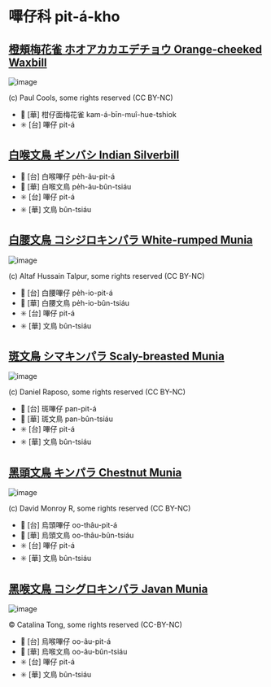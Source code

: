 # 嗶仔科 pit-á-kho

## [橙頰梅花雀 ホオアカカエデチョウ Orange-cheeked Waxbill](https://ebird.org/species/orcwax)

![image](https://inaturalist-open-data.s3.amazonaws.com/photos/1939265/medium.jpg)

(c) Paul Cools, some rights reserved (CC BY-NC)

- 🎯 [華] 柑仔面梅花雀 kam-á-bīn-muî-hue-tshiok
- ✳️ [台] 嗶仔 pit-á

## [白喉文鳥 ギンバシ Indian Silverbill](https://ebird.org/species/indsil)

- 🎯 [台] 白喉嗶仔 pe̍h-âu-pit-á
- 🎯 [華] 白喉文鳥 pe̍h-âu-bûn-tsiáu
- ✳️ [台] 嗶仔 pit-á
- ✳️ [華] 文鳥 bûn-tsiáu

## [白腰文鳥 コシジロキンパラ White-rumped Munia](https://ebird.org/species/whrmun)

![image](https://inaturalist-open-data.s3.amazonaws.com/photos/94111218/medium.jpeg)

(c) Altaf Hussain Talpur, some rights reserved (CC BY-NC)

- 🎯 [台] 白腰嗶仔 pe̍h-io-pit-á
- 🎯 [華] 白腰文鳥 pe̍h-io-bûn-tsiáu
- ✳️ [台] 嗶仔 pit-á
- ✳️ [華] 文鳥 bûn-tsiáu

## [斑文鳥 シマキンパラ Scaly-breasted Munia](https://ebird.org/species/nutman)

![image](https://inaturalist-open-data.s3.amazonaws.com/photos/161725682/medium.jpeg)

(c) Daniel Raposo, some rights reserved (CC BY-NC)

- 🎯 [台] 斑嗶仔 pan-pit-á
- 🎯 [華] 斑文鳥 pan-bûn-tsiáu
- ✳️ [台] 嗶仔 pit-á
- ✳️ [華] 文鳥 bûn-tsiáu

## [黑頭文鳥 キンパラ Chestnut Munia](https://ebird.org/species/chemun)

![image](https://inaturalist-open-data.s3.amazonaws.com/photos/109990638/medium.jpg)

(c) David Monroy R, some rights reserved (CC BY-NC)

- 🎯 [台] 烏頭嗶仔 oo-thâu-pit-á
- 🎯 [華] 烏頭文鳥 oo-thâu-bûn-tsiáu
- ✳️ [台] 嗶仔 pit-á
- ✳️ [華] 文鳥 bûn-tsiáu

## [黑喉文鳥 コシグロキンパラ Javan Munia](https://ebird.org/species/javmun1)

![image](https://inaturalist-open-data.s3.amazonaws.com/photos/361888379/large.jpeg)

© Catalina Tong, some rights reserved (CC-BY-NC)

- 🎯 [台] 烏喉嗶仔 oo-âu-pit-á
- 🎯 [華] 烏喉文鳥 oo-âu-bûn-tsiáu
- ✳️ [台] 嗶仔 pit-á
- ✳️ [華] 文鳥 bûn-tsiáu
